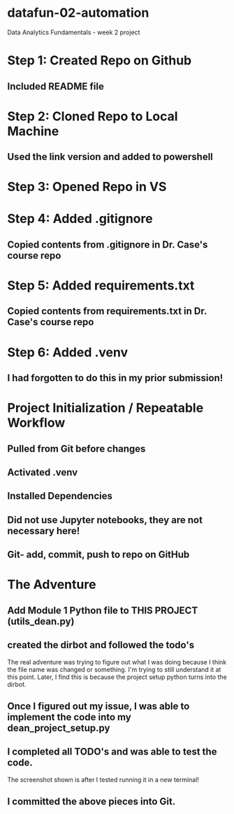 # datafun-02-automation
Data Analytics Fundamentals - week 2 project
# Step 1: Created Repo on Github
## Included README file
# Step 2: Cloned Repo to Local Machine
## Used the link version and added to powershell
# Step 3: Opened Repo in VS
# Step 4: Added .gitignore
## Copied contents from .gitignore in Dr. Case's course repo
# Step 5: Added requirements.txt
## Copied contents from requirements.txt in Dr. Case's course repo
# Step 6: Added .venv
## I had forgotten to do this in my prior submission!
# Project Initialization / Repeatable Workflow
## Pulled from Git before changes
## Activated .venv
## Installed Dependencies
## Did not use Jupyter notebooks, they are not necessary here!
## Git- add, commit, push to repo on GitHub
# The Adventure 
## Add Module 1 Python file to THIS PROJECT (utils_dean.py)
## created the dirbot and followed the todo's
The real adventure was trying to figure out what I was doing because I think the file name was changed or something. I'm trying to still understand it at this point.
Later, I find this is because the project setup python turns into the dirbot.
## Once I figured out my issue, I was able to implement the code into my dean_project_setup.py
## I completed all TODO's and was able to test the code.
The screenshot shown is after I tested running it in a new terminal!
## I committed the above pieces into Git.